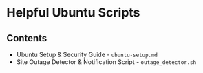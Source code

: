 # Helpful Ubuntu Scripts

## Contents

* Ubuntu Setup & Security Guide - `ubuntu-setup.md`
* Site Outage Detector & Notification Script - `outage_detector.sh`
